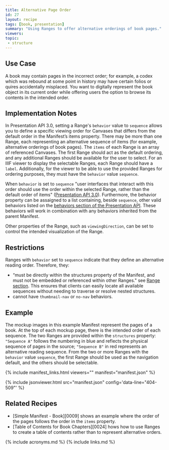 ```yaml
---
title: Alternative Page Order
id: 27
layout: recipe
tags: [book, presentation]
summary: "Using Ranges to offer alternative orderings of book pages."
viewers:
topic:
 - structure
---
```


## Use Case

A book may contain pages in the incorrect order; for example, a codex which was rebound at some point in history may have certain folios or quires accidentally misplaced. You want to digitally represent the book object in its current order while offering users the option to browse its contents in the intended order.

## Implementation Notes

In Presentation API 3.0, setting a Range's `behavior` value to `sequence` allows you to define a specific viewing order for Canvases that differs from the default order in the Manifest’s items property. 
There may be more than one Range, each representing an alternative sequence of items (for example, alternative orderings of book pages). The `items` of each Range is an array of referenced Canvases. The first Range should act as the default ordering, and any additional Ranges should be available for the user to select.
For an IIIF viewer to display the selectable Ranges, each Range should have a `label`. Additionally, for the viewer to be able to use the provided Ranges for ordering purposes, they must have the `behavior` value `sequence`.

When `behavior` is set to `sequence` "user interfaces that interact with this order should use the order within the selected Range, rather than the default order of items" ([Presentation API 3.0](https://iiif.io/api/presentation/3.0/#54-range)).
Furthermore, the behavior property can be assaigned to a list containing, beside `sequence`, other valid behaviors listed on the [behaviors section of the Presentation API](https://iiif.io/api/presentation/3.0/#behavior). These behaviors will work in combination with any behaviors inherited from the parent Manifest.

Other properties of the Range, such as `viewingDirection`, can be set to control the intended visualization of the Range.  

## Restrictions

Ranges with `behavior` set to `sequence` indicate that they define an alternative reading order. Therefore, they:
 - “must be directly within the structures property of the Manifest, and must not be embedded or referenced within other Ranges." see [Range section](https://iiif.io/api/presentation/3.0/#54-range). This ensures that clients can easily locate all available sequences without needing to traverse or resolve nested structures.
 - cannot have `thumbnail-nav` or `no-nav` behaviors.

## Example

The mockup images in this example Manifest represent the pages of a book. At the top of each mockup page, there is the intended order of each sequence. The two Ranges are provided within the `structures` property: `"Sequence A"` follows the numbering in blue and reflects the physical sequence of pages in the source; `"Sequence B"` in red represents an alternative reading sequence. From the two or more Ranges with the `behavior` value `sequence`, the first Range should be used as the navigation default, and the others should be selectable.

{% include manifest_links.html viewers="" manifest="manifest.json" %}

{% include jsonviewer.html src="manifest.json" config='data-line="404-509"' %}

## Related Recipes

* [Simple Manifest - Book][0009] shows an example where the order of the pages follows the order in the `items` property. 
* [Table of Contents for Book Chapters][0024] hows how to use Ranges to create a table of contents rather than to represent alternative orders.

{% include acronyms.md %}
{% include links.md %}
